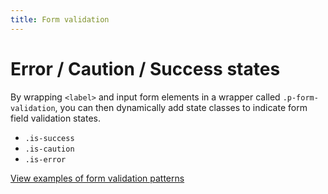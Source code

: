 ```yaml
---
title: Form validation
---
```


# Error / Caution / Success states

By wrapping ```<label>``` and input form elements in a wrapper called ```.p-form-validation```, you can then dynamically add state classes to indicate form field validation states.

- ```.is-success```
- ```.is-caution```
- ```.is-error```

<a href="https://vanilla-framework.github.io/vanilla-framework/examples/patterns/form-validation/"
    class="js-example">
    View examples of form validation patterns
</a>
